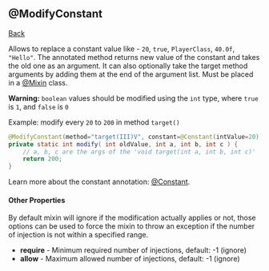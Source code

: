 ## @ModifyConstant
[Back](mixins.md)

Allows to replace a constant value like - `20`, `true`, `PlayerClass`, `40.0f`, `"Hello"`. The annotated method returns new value of the constant and takes the old one as an argument. It can also optionally take the target method arguments by adding them at the end of the argument list. Must be placed in a [@Mixin](mixin.md) class.

**Warning:** `boolean` values should be modified using the `int` type, where `true` is `1`, and `false` is `0`

Example: modify every `20` to `200` in method `target()`
```java
@ModifyConstant(method="target(III)V", constant=@Constant(intValue=20))
private static int modify( int oldValue, int a, int b, int c ) {
	// a, b, c are the args of the 'void target(int a, int b, int c)'
	return 200;
}
```

Learn more about the constant annotation: [@Constant](constant.md).

#### Other Properties
By default mixin will ignore if the modification actually applies or not, those options can be used to force the mixin to throw an exception if the number of injection is not within a specified range.

* **require** - Minimum required number of injections, default: -1 (ignore)
* **allow** - Maximum allowed number of injections, default: -1 (ignore)


